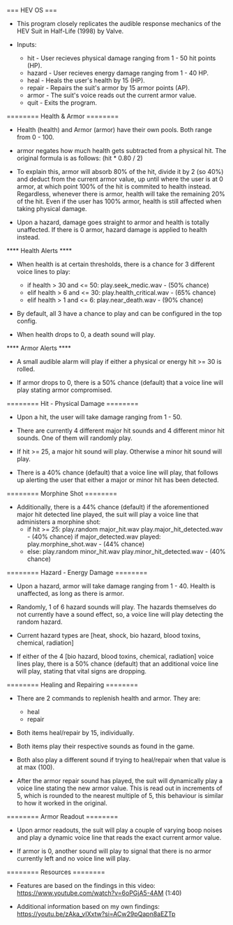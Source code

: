 === HEV OS ===

- This program closely replicates the audible response mechanics of the
  HEV Suit in Half-Life (1998) by Valve.

- Inputs:
	- hit 		- User recieves physical damage ranging from 1 - 50 hit points (HP).
	- hazard 	- User recieves energy damage ranging from 1 - 40 HP.
	- heal		- Heals the user's health by 15 (HP).
	- repair	- Repairs the suit's armor by 15 armor points (AP).
	- armor		- The suit's voice reads out the current armor value.
	- quit		- Exits the program.

========   Health & Armor   ========

- Health (health) and Armor (armor) have their own pools. Both range from 0 - 100.
  
- armor negates how much health gets subtracted from a physical hit. The original
  formula is as follows:
  (hit * 0.80 / 2)

- To explain this, armor will absorb 80% of the hit, divide it by 2 (so 40%) and deduct
  from the current armor value, up until where the user is at 0 armor, at which point
  100% of the hit is commited to health instead.
  Regardless, whenever there is armor, health will take the remaining 20% of the hit.
  Even if the user has 100% armor, health is still affected when taking physical damage.

- Upon a hazard, damage goes straight to armor and health is totally unaffected. If there
  is 0 armor, hazard damage is applied to health instead.

****   Health Alerts   ****

- When health is at certain thresholds, there is a chance for 3 different voice lines to
  play:
	- if health > 30 and <= 50:
		play.seek_medic.wav - (50% chance)
	- elif health > 6 and <= 30:
		play.health_critical.wav - (65% chance)
	- elif health > 1 and <= 6:
		play.near_death.wav - (90% chance)

- By default, all 3 have a chance to play and can be configured in the top config.

- When health drops to 0, a death sound will play.

****   Armor Alerts   ****

- A small audible alarm will play if either a physical or energy hit >= 30 is rolled.

- If armor drops to 0, there is a 50% chance (default) that a voice line will play
  stating armor compromised.

========   Hit - Physical Damage   ========

- Upon a hit, the user will take damage ranging from 1 - 50.

- There are currently 4 different major hit sounds and 4 different minor hit sounds.
  One of them will randomly play.

- If hit >= 25, a major hit sound will play. Otherwise a minor hit sound will play.

- There is a 40% chance (default) that a voice line will play, that follows up alerting
  the user that either a major or minor hit has been detected.

========   Morphine Shot   ========

- Additionally, there is a 44% chance (default) if the aforementioned major hit detected
  line played, the suit will play a voice line that administers a morphine shot:
	- if hit >= 25:
		play.random major_hit.wav
		play.major_hit_detected.wav - (40% chance)
		if major_detected.wav played:
			play.morphine_shot.wav - (44% chance)
	- else:
		play.random minor_hit.wav
		play.minor_hit_detected.wav - (40% chance)

========   Hazard - Energy Damage   ========

- Upon a hazard, armor will take damage ranging from 1 - 40. Health is unaffected, as
  long as there is armor.

- Randomly, 1 of 6 hazard sounds will play. The hazards themselves do not currently
  have a sound effect, so, a voice line will play detecting the random hazard.

- Current hazard types are [heat, shock, bio hazard, blood toxins, chemical, radiation]

- If either of the 4 [bio hazard, blood toxins, chemical, radiation] voice lines play,
  there is a 50% chance (default) that an additional voice line will play, stating that vital signs are dropping.

========   Healing and Repairing   ========

- There are 2 commands to replenish health and armor. They are:
	- heal
	- repair

- Both items heal/repair by 15, individually.

- Both items play their respective sounds as found in the game.

- Both also play a different sound if trying to heal/repair when that value is at max (100).

- After the armor repair sound has played, the suit will dynamically play a voice line stating
  the new armor value. This is read out in increments of 5, which is rounded to the nearest multiple
  of 5, this behaviour is similar to how it worked in the original.

========   Armor Readout   ========

- Upon armor readouts, the suit will play a couple of varying boop noises and play a dynamic
  voice line that reads the exact current armor value.

- If armor is 0, another sound will play to signal that there is no armor currently left and
  no voice line will play.

========   Resources   ========

- Features are based on the findings in this video:
  https://www.youtube.com/watch?v=6oPGjA5-4AM (1:40)

- Additional information based on my own findings:
  https://youtu.be/zAka_vIXxtw?si=ACw29pQapn8aEZTp